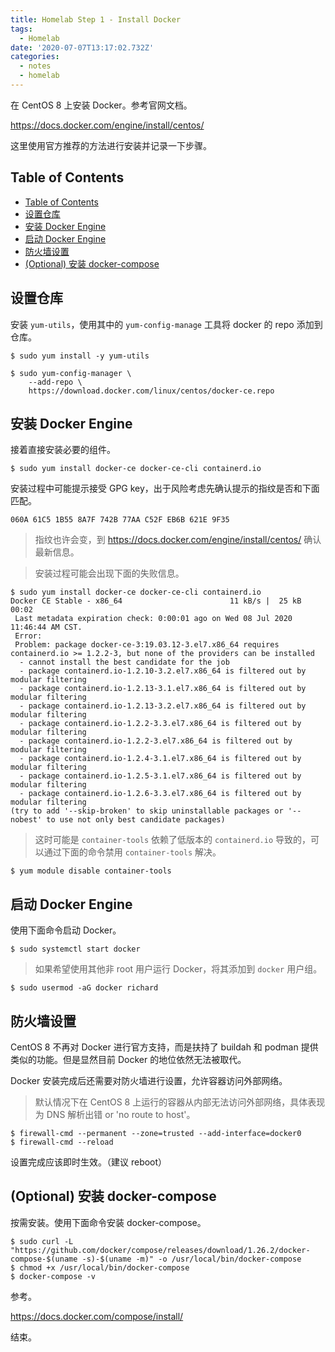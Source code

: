 ```yaml
---
title: Homelab Step 1 - Install Docker
tags:
  - Homelab
date: '2020-07-07T13:17:02.732Z'
categories:
  - notes
  - homelab
---
```


在 CentOS 8 上安装 Docker。参考官网文档。

https://docs.docker.com/engine/install/centos/

这里使用官方推荐的方法进行安装并记录一下步骤。

<!-- more -->

## Table of Contents

- [Table of Contents](#table-of-contents)
- [设置仓库](#设置仓库)
- [安装 Docker Engine](#安装-docker-engine)
- [启动 Docker Engine](#启动-docker-engine)
- [防火墙设置](#防火墙设置)
- [(Optional) 安装 docker-compose](#optional-安装-docker-compose)

## 设置仓库

安装 `yum-utils`，使用其中的 `yum-config-manage` 工具将 docker 的 repo 添加到仓库。

```console
$ sudo yum install -y yum-utils

$ sudo yum-config-manager \
    --add-repo \
    https://download.docker.com/linux/centos/docker-ce.repo
```

## 安装 Docker Engine

接着直接安装必要的组件。

```console
$ sudo yum install docker-ce docker-ce-cli containerd.io
```

安装过程中可能提示接受 GPG key，出于风险考虑先确认提示的指纹是否和下面匹配。

`060A 61C5 1B55 8A7F 742B 77AA C52F EB6B 621E 9F35`

> 指纹也许会变，到 https://docs.docker.com/engine/install/centos/ 确认最新信息。

> 安装过程可能会出现下面的失败信息。

```console
$ sudo yum install docker-ce docker-ce-cli containerd.io
Docker CE Stable - x86_64                        11 kB/s |  25 kB     00:02
 Last metadata expiration check: 0:00:01 ago on Wed 08 Jul 2020 11:46:44 AM CST.
 Error:
 Problem: package docker-ce-3:19.03.12-3.el7.x86_64 requires containerd.io >= 1.2.2-3, but none of the providers can be installed
  - cannot install the best candidate for the job
  - package containerd.io-1.2.10-3.2.el7.x86_64 is filtered out by modular filtering
  - package containerd.io-1.2.13-3.1.el7.x86_64 is filtered out by modular filtering
  - package containerd.io-1.2.13-3.2.el7.x86_64 is filtered out by modular filtering
  - package containerd.io-1.2.2-3.3.el7.x86_64 is filtered out by modular filtering
  - package containerd.io-1.2.2-3.el7.x86_64 is filtered out by modular filtering
  - package containerd.io-1.2.4-3.1.el7.x86_64 is filtered out by modular filtering
  - package containerd.io-1.2.5-3.1.el7.x86_64 is filtered out by modular filtering
  - package containerd.io-1.2.6-3.3.el7.x86_64 is filtered out by modular filtering
(try to add '--skip-broken' to skip uninstallable packages or '--nobest' to use not only best candidate packages)
```

> 这时可能是 `container-tools` 依赖了低版本的 `containerd.io` 导致的，可以通过下面的命令禁用 `container-tools` 解决。

```console
$ yum module disable container-tools
```

## 启动 Docker Engine

使用下面命令启动 Docker。

```console
$ sudo systemctl start docker
```

> 如果希望使用其他非 root 用户运行 Docker，将其添加到 `docker` 用户组。

```console
$ sudo usermod -aG docker richard
```

## 防火墙设置

CentOS 8 不再对 Docker 进行官方支持，而是扶持了 buildah 和 podman 提供类似的功能。但是显然目前 Docker 的地位依然无法被取代。

Docker 安装完成后还需要对防火墙进行设置，允许容器访问外部网络。

> 默认情况下在 CentOS 8 上运行的容器从内部无法访问外部网络，具体表现为 DNS 解析出错 or 'no route to host'。

```console
$ firewall-cmd --permanent --zone=trusted --add-interface=docker0
$ firewall-cmd --reload
```

设置完成应该即时生效。（建议 reboot）

## (Optional) 安装 docker-compose

按需安装。使用下面命令安装 docker-compose。

```console
$ sudo curl -L "https://github.com/docker/compose/releases/download/1.26.2/docker-compose-$(uname -s)-$(uname -m)" -o /usr/local/bin/docker-compose
$ chmod +x /usr/local/bin/docker-compose
$ docker-compose -v
```

参考。

https://docs.docker.com/compose/install/

结束。
